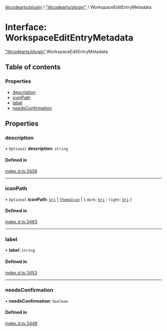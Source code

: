[@codearts/plugin](../README.md) / ["@codearts/plugin"](../modules/_codearts_plugin_.md) / WorkspaceEditEntryMetadata

# Interface: WorkspaceEditEntryMetadata

["@codearts/plugin"](../modules/_codearts_plugin_.md).WorkspaceEditEntryMetadata

## Table of contents

### Properties

- [description](codearts_plugin_.WorkspaceEditEntryMetadata.md#description)
- [iconPath](codearts_plugin_.WorkspaceEditEntryMetadata.md#iconpath)
- [label](codearts_plugin_.WorkspaceEditEntryMetadata.md#label)
- [needsConfirmation](codearts_plugin_.WorkspaceEditEntryMetadata.md#needsconfirmation)

## Properties

### description

• `Optional` **description**: `string`

#### Defined in

[index.d.ts:3458](https://github.com/huaweicloud/cloudide-plugin-api/blob/84e382d/index.d.ts#L3458)

___

### iconPath

• `Optional` **iconPath**: [`Uri`](../classes/codearts_plugin_.Uri.md) \| [`ThemeIcon`](../classes/codearts_plugin_.ThemeIcon.md) \| { `dark`: [`Uri`](../classes/codearts_plugin_.Uri.md) ; `light`: [`Uri`](../classes/codearts_plugin_.Uri.md)  }

#### Defined in

[index.d.ts:3463](https://github.com/huaweicloud/cloudide-plugin-api/blob/84e382d/index.d.ts#L3463)

___

### label

• **label**: `string`

#### Defined in

[index.d.ts:3453](https://github.com/huaweicloud/cloudide-plugin-api/blob/84e382d/index.d.ts#L3453)

___

### needsConfirmation

• **needsConfirmation**: `boolean`

#### Defined in

[index.d.ts:3448](https://github.com/huaweicloud/cloudide-plugin-api/blob/84e382d/index.d.ts#L3448)
